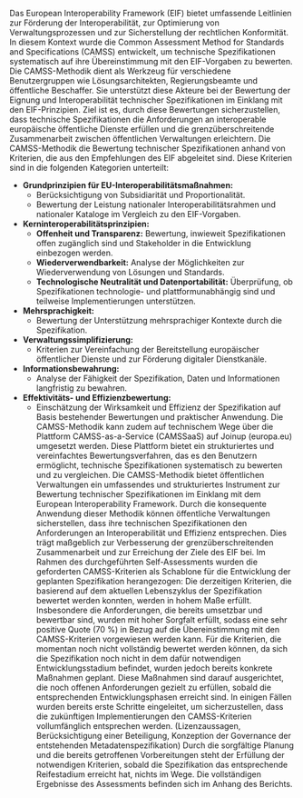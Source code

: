 Das European Interoperability Framework (EIF) bietet umfassende Leitlinien zur Förderung der Interoperabilität, zur Optimierung von Verwaltungsprozessen und zur Sicherstellung der rechtlichen Konformität. In diesem Kontext wurde die Common Assessment Method for Standards and Specifications (CAMSS) entwickelt, um technische Spezifikationen systematisch auf ihre Übereinstimmung mit den EIF-Vorgaben zu bewerten.
Die CAMSS-Methodik dient als Werkzeug für verschiedene Benutzergruppen wie Lösungsarchitekten, Regierungsbeamte und öffentliche Beschaffer. Sie unterstützt diese Akteure bei der Bewertung der Eignung und Interoperabilität technischer Spezifikationen im Einklang mit den EIF-Prinzipien. Ziel ist es, durch diese Bewertungen sicherzustellen, dass technische Spezifikationen die Anforderungen an interoperable europäische öffentliche Dienste erfüllen und die grenzüberschreitende Zusammenarbeit zwischen öffentlichen Verwaltungen erleichtern.
Die CAMSS-Methodik die Bewertung technischer Spezifikationen anhand von Kriterien, die aus den Empfehlungen des EIF abgeleitet sind. Diese Kriterien sind in die folgenden Kategorien unterteilt:
- **Grundprinzipien für EU-Interoperabilitätsmaßnahmen:**
  - Berücksichtigung von Subsidiarität und Proportionalität.
  - Bewertung der Leistung nationaler Interoperabilitätsrahmen und nationaler Kataloge im Vergleich zu den EIF-Vorgaben.
- **Kerninteroperabilitätsprinzipien:**
    -	**Offenheit und Transparenz:** Bewertung, inwieweit Spezifikationen offen zugänglich sind und Stakeholder in die Entwicklung einbezogen werden.
    -	**Wiederverwendbarkeit:** Analyse der Möglichkeiten zur Wiederverwendung von Lösungen und Standards.
    -	**Technologische Neutralität und Datenportabilität:** Überprüfung, ob Spezifikationen technologie- und plattformunabhängig sind und teilweise Implementierungen unterstützen.
- **Mehrsprachigkeit:**
    -	Bewertung der Unterstützung mehrsprachiger Kontexte durch die Spezifikation.
- **Verwaltungssimplifizierung:**
    -	Kriterien zur Vereinfachung der Bereitstellung europäischer öffentlicher Dienste und zur Förderung digitaler Dienstkanäle.
- **Informationsbewahrung:**
    -	Analyse der Fähigkeit der Spezifikation, Daten und Informationen langfristig zu bewahren.
- **Effektivitäts- und Effizienzbewertung:**
    -	Einschätzung der Wirksamkeit und Effizienz der Spezifikation auf Basis bestehender Bewertungen und praktischer Anwendung.
Die CAMSS-Methodik kann zudem auf technischem Wege über die Plattform CAMSS-as-a-Service (CAMSSaaS) auf Joinup (europa.eu) umgesetzt werden. Diese Plattform bietet ein strukturiertes und vereinfachtes Bewertungsverfahren, das es den Benutzern ermöglicht, technische Spezifikationen systematisch zu bewerten und zu vergleichen.
Die CAMSS-Methodik bietet öffentlichen Verwaltungen ein umfassendes und strukturiertes Instrument zur Bewertung technischer Spezifikationen im Einklang mit dem European Interoperability Framework. Durch die konsequente Anwendung dieser Methodik können öffentliche Verwaltungen sicherstellen, dass ihre technischen Spezifikationen den Anforderungen an Interoperabilität und Effizienz entsprechen. Dies trägt maßgeblich zur Verbesserung der grenzüberschreitenden Zusammenarbeit und zur Erreichung der Ziele des EIF bei.
Im Rahmen des durchgeführten Self-Assessments wurden die geforderten CAMSS-Kriterien als Schablone für die Entwicklung der geplanten Spezifikation herangezogen:
Die derzeitigen Kriterien, die basierend auf dem aktuellen Lebenszyklus der Spezifikation bewertet werden konnten, werden in hohem Maße erfüllt. Insbesondere die Anforderungen, die bereits umsetzbar und bewertbar sind, wurden mit hoher Sorgfalt erfüllt, sodass eine sehr positive Quote (70 %) in Bezug auf die Übereinstimmung mit den CAMSS-Kriterien vorgewiesen werden kann.
Für die Kriterien, die momentan noch nicht vollständig bewertet werden können, da sich die Spezifikation noch nicht in dem dafür notwendigen Entwicklungsstadium befindet, wurden jedoch bereits konkrete Maßnahmen geplant. Diese Maßnahmen sind darauf ausgerichtet, die noch offenen Anforderungen gezielt zu erfüllen, sobald die entsprechenden Entwicklungsphasen erreicht sind. In einigen Fällen wurden bereits erste Schritte eingeleitet, um sicherzustellen, dass die zukünftigen Implementierungen den CAMSS-Kriterien vollumfänglich entsprechen werden. (Lizenzaussagen, Berücksichtigung einer Beteiligung, Konzeption der Governance der entstehenden Metadatenspezifikation)
Durch die sorgfältige Planung und die bereits getroffenen Vorbereitungen steht der Erfüllung der notwendigen Kriterien, sobald die Spezifikation das entsprechende Reifestadium erreicht hat, nichts im Wege. Die vollständigen Ergebnisse des Assessments befinden sich im Anhang des Berichts.
